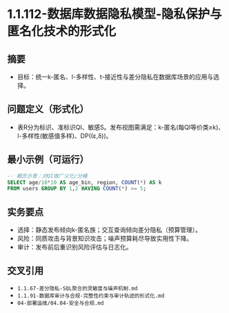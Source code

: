 ﻿# 1.1.112-数据库数据隐私模型-隐私保护与匿名化技术的形式化

## 摘要

- 目标：统一k-匿名、l-多样性、t-接近性与差分隐私在数据库场景的应用与选择。

## 问题定义（形式化）

- 表R分为标识、准标识QI、敏感S。发布视图需满足：k-匿名(每QI等价类≥k)、l-多样性(敏感值多样)、DP((ε,δ))。

## 最小示例（可运行）

```sql
-- 概念示意：对QI做广义化/分桶
SELECT age/10*10 AS age_bin, region, COUNT(*) AS k
FROM users GROUP BY 1,2 HAVING COUNT(*) >= 5;
```

## 实务要点

- 选择：静态发布倾向k-匿名族；交互查询倾向差分隐私（预算管理）。
- 风险：同质攻击与背景知识攻击；噪声预算耗尽导致实用性下降。
- 审计：发布前后重识别风险评估与日志化。

## 交叉引用

- `1.1.67-差分隐私-SQL聚合的灵敏度与噪声机制.md`
- `1.1.91-数据库审计与合规-完整性约束与审计轨迹的形式化.md`
- `04-部署运维/04.04-安全与合规.md`
